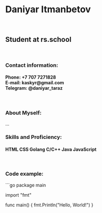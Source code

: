 <h1>Daniyar Itmanbetov</h1>
<br>
<h2>Student at rs.school</h2>
<br>
<h3>Contact information:</h3>
<h4>
Phone: +7 707 7271828
<br>
E-mail: kaskyr@gmail.com
<br>
Telegram: @daniyar_taraz
</h4><br>
<h3>About Myself:</h3>
...
<br>
<h3>Skills and Proficiency:</h3>
<h4>
HTML
CSS
Golang
C/C++
Java
JavaScript
</h4>
<br>
<h3>Code example:</h3>
```go
package main

import "fmt"

func main() {
  fmt.Println("Hello, World!")
}
```
